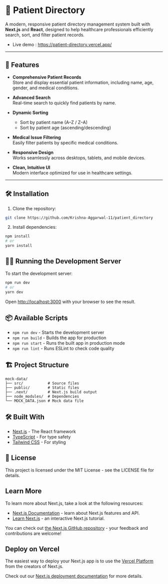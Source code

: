 # 🏥 Patient Directory

A modern, responsive patient directory management system built with **Next.js** and **React**, designed to help healthcare professionals efficiently search, sort, and filter patient records.
- Live demo : https://patient-directory.vercel.app/

---

## 🚀 Features

- **Comprehensive Patient Records**  
  Store and display essential patient information, including name, age, gender, and medical conditions.

- **Advanced Search**  
  Real-time search to quickly find patients by name.

- **Dynamic Sorting**  
  - Sort by patient name (A–Z / Z–A)  
  - Sort by patient age (ascending/descending)

- **Medical Issue Filtering**  
  Easily filter patients by specific medical conditions.

- **Responsive Design**  
  Works seamlessly across desktops, tablets, and mobile devices.

- **Clean, Intuitive UI**  
  Modern interface optimized for use in healthcare settings.

---

## 🛠️ Installation

1. Clone the repository:
```bash
git clone https://github.com/Krishna-Aggarwal-11/patient_directory
```

2. Install dependencies:
```bash
npm install
# or
yarn install
```

## 🏃‍♂️ Running the Development Server

To start the development server:

```bash
npm run dev
# or
yarn dev
```

Open [http://localhost:3000](http://localhost:3000) with your browser to see the result.

## 📦 Available Scripts

- `npm run dev` - Starts the development server
- `npm run build` - Builds the app for production
- `npm run start` - Runs the built app in production mode
- `npm run lint` - Runs ESLint to check code quality

## 🏗️ Project Structure

```
mock-data/
├── src/           # Source files
├── public/        # Static files
├── .next/         # Next.js build output
├── node_modules/  # Dependencies
└── MOCK_DATA.json # Mock data file
```

## 🛠️ Built With

- [Next.js](https://nextjs.org/) - The React framework
- [TypeScript](https://www.typescriptlang.org/) - For type safety
- [Tailwind CSS](https://tailwindcss.com/) - For styling

## 📝 License

This project is licensed under the MIT License - see the LICENSE file for details.

## Learn More

To learn more about Next.js, take a look at the following resources:

- [Next.js Documentation](https://nextjs.org/docs) - learn about Next.js features and API.
- [Learn Next.js](https://nextjs.org/learn) - an interactive Next.js tutorial.

You can check out [the Next.js GitHub repository](https://github.com/vercel/next.js) - your feedback and contributions are welcome!

## Deploy on Vercel

The easiest way to deploy your Next.js app is to use the [Vercel Platform](https://vercel.com/new?utm_medium=default-template&filter=next.js&utm_source=create-next-app&utm_campaign=create-next-app-readme) from the creators of Next.js.

Check out our [Next.js deployment documentation](https://nextjs.org/docs/app/building-your-application/deploying) for more details.
